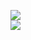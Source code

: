 [![](https://img.shields.io/badge/Made%20With-Github%20Spray-lightgrey.svg?style=for-the-badge&logo=github)](https://github.com/Annihil/github-spray#10338)  
[![](https://i.imgur.com/2DrTn0Z.gif)](https://github.com/Annihil/github-spray)